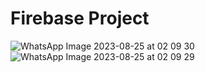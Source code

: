 # Firebase Project


![WhatsApp Image 2023-08-25 at 02 09 30](https://github.com/Nahin-CDR/Ostad-Flutter-Course/assets/45636041/79160a75-6718-4a5e-9522-7b2ca1bb715d)
![WhatsApp Image 2023-08-25 at 02 09 29](https://github.com/Nahin-CDR/Ostad-Flutter-Course/assets/45636041/7f2efcaa-1a70-4687-8f14-724201c65f21)
